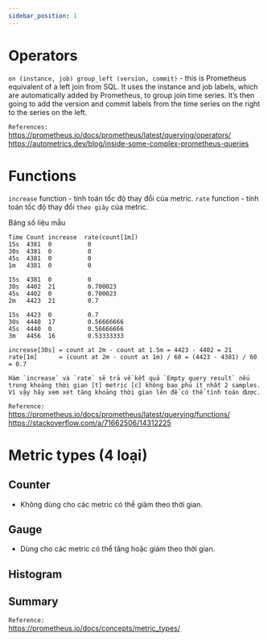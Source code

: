 ```yaml
---
sidebar_position: 1
---
```


# Operators


`on (instance, job) group_left (version, commit)` - this is Prometheus equivalent of a left join from SQL. It uses the instance and job labels, which are automatically added by Prometheus, to group join time series. It’s then going to add the version and commit labels from the time series on the right to the series on the left.


`References:`     
https://prometheus.io/docs/prometheus/latest/querying/operators/     
https://autometrics.dev/blog/inside-some-complex-prometheus-queries    

# Functions

`increase` function - tính toán tốc độ thay đổi của metric.
`rate` function - tính toán tốc độ thay đổi `theo giây` của metric.

Bảng số liệu mẫu
```
Time Count increase  rate(count[1m])
15s  4381  0          0
30s  4381  0          0
45s  4381  0          0
1m   4381  0          0

15s  4381  0          0
30s  4402  21         0.700023
45s  4402  0          0.700023
2m   4423  21         0.7

15s  4423  0          0.7
30s  4440  17         0.56666666
45s  4440  0          0.56666666
3m   4456  16         0.53333333
```
```
increase[30s] = count at 2m - count at 1.5m = 4423 - 4402 = 21   
rate[1m]      = (count at 2m - count at 1m) / 60 = (4423 - 4381) / 60 = 0.7
```

```
Hàm `increase` và `rate` sẽ trả về kết quả `Empty query result` nếu trong khoảng thời gian [t] metric [c] không bao phủ ít nhất 2 samples. Vì vậy hãy xem xét tăng khoảng thời gian lên để có thể tính toán được.   
```

`Reference:`   
https://prometheus.io/docs/prometheus/latest/querying/functions/     
https://stackoverflow.com/a/71662506/14312225       

# Metric types (4 loại)

## Counter
- Không dùng cho các metric có thể giảm theo thời gian.      

## Gauge    
- Dùng cho các metric có thể tăng hoặc giảm theo thời gian.    

## Histogram

## Summary

`Reference:`    
https://prometheus.io/docs/concepts/metric_types/    




